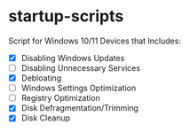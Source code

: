 # startup-scripts

Script for Windows 10/11 Devices that Includes:

- [x] Disabling Windows Updates
- [ ] Disabling Unnecessary Services
- [x] Debloating
- [ ] Windows Settings Optimization
- [ ] Registry Optimization
- [x] Disk Defragmentation/Trimming
- [x] Disk Cleanup